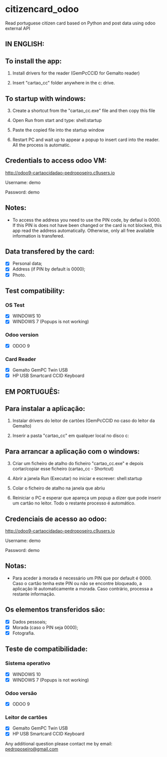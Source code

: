 # citizencard_odoo
Read portuguese citizen card based on Python and post data using odoo external API

## IN ENGLISH:

## To install the app:

1) Install drivers for the reader (GemPcCCID for Gemalto reader)

2) Insert "cartao_cc" folder anywhere in the c: drive.

## To startup with windows:

3) Create a shortcut from the "cartao_cc.exe" file and then copy this file

4) Open Run from start and type: shell:startup

5) Paste the copied file into the startup window

6) Restart PC and wait up to appear a popup to insert card into the reader. All the process is automatic.

## Credentials to access odoo VM:

http://odoo9-cartaocidadao-pedroposeiro.c9users.io

Username: demo

Password: demo

## Notes:
- To access the address you need to use the PIN code, by defaul is 0000. If this PIN is does not have been changed or the card is not blocked, this app read the address automatically. Otherwise, only all free available information is transfered.

## Data transfered by the card:
- [x] Personal data;
- [x] Address (if PIN by default is 0000);
- [x] Photo.

## Test compatibility:
### OS Test
- [x] WINDOWS 10 
- [x] WINDOWS 7 (Popups is not working)

### Odoo version
- [x] ODOO 9

### Card Reader
- [x] Gemalto GemPC Twin USB
- [x] HP USB Smartcard CCID Keyboard

## EM PORTUGUÊS:

## Para instalar a aplicação:

1) Instalar drivers do leitor de cartões (GemPcCCID no caso do leitor da Gemalto)

2) Inserir a pasta "cartao_cc" em qualquer local no disco c:

## Para arrancar a aplicação com o windows:

3) Criar um ficheiro de atalho do ficheiro "cartao_cc.exe" e depois cortar/copiar esse ficheiro (cartao_cc - Shortcut)

4) Abrir a janela Run (Executar) no iniciar e escrever: shell:startup

5) Colar o ficheiro de atalho na janela que abriu

6) Reiniciar o PC e esperar que apareça um popup a dizer que pode inserir um cartão no leitor. Todo o restante processo é automático.

## Credenciais de acesso ao odoo:

http://odoo9-cartaocidadao-pedroposeiro.c9users.io

Username: demo

Password: demo

## Notas:
- Para aceder à morada é necessário um PIN que por default é 0000. Caso o cartão tenha este PIN ou não se encontre bloqueado, a aplicação lê automaticamente a morada. Caso contrário, processa a restante informação.

## Os elementos transferidos são:
- [x] Dados pessoais;
- [x] Morada (caso o PIN seja 0000);
- [x] Fotografia.

## Teste de compatibilidade:
### Sistema operativo
- [x] WINDOWS 10 
- [x] WINDOWS 7 (Popups is not working)

### Odoo versão
- [x] ODOO 9

### Leitor de cartões
- [x] Gemalto GemPC Twin USB
- [x] HP USB Smartcard CCID Keyboard

Any additional question please contact me by email: pedroposeiro@gmail.com
